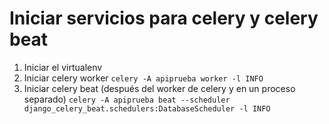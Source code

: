 # Iniciar servicios para celery y celery beat

1. Iniciar el virtualenv
2. Iniciar celery worker
```celery -A apiprueba worker -l INFO```
3. Iniciar celery beat (después del worker de celery y en un proceso separado)
```celery -A apiprueba beat --scheduler django_celery_beat.schedulers:DatabaseScheduler -l INFO```